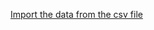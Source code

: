 [Import the data from the csv file](https://hasura.io/docs/latest/schema/postgres/postgres-guides/import-data-from-csv/#step-3-import-the-data-from-the-csv-file)